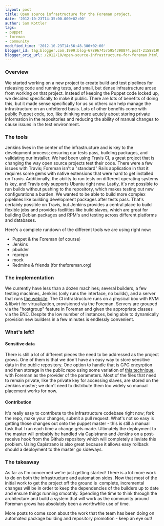 ```yaml
---
layout: post
title: Open source infrastructure for the Foreman project.
date: '2012-10-23T14:35:00.000+02:00'
author: Sam Kottler
tags:
- puppet
- foreman
- community
modified_time: '2012-10-23T14:56:48.306+02:00'
blogger_id: tag:blogger.com,1999:blog-6789674575954398874.post-2158819999662401007
blogger_orig_url: /2012/10/open-source-infrastructure-for-foreman.html
---
```


### Overview

We started working on a new project to create build and test pipelines
for releasing code and running tests, and small, but dense
infrastructure arose from working on that project. Instead of keeping
the Puppet code locked up, we decided specifically to make it public.
There are lots of benefits of doing this, but it made sense specifically
for us so others can help manage the infrastructure on an unfettered
basis. Lots of other benefits come with [public Puppet
code](https://github.com/theforeman/foreman-infra), too, like thinking
more acutely about storing private information in the repositories and
reducing the ability of manual changes to cause issues in the test
environment.  

<!--more-->

### The tools

Jenkins lives in the center of the infrastructure and is key to the
development process; ensuring our tests pass, building packages, and
validating our installer. We had been using [Travis
CI](http://www.travisci.org/), a great project that is changing the way
open source projects test their code. There were a few issues with
Travis; Foreman isn't a "standard" Rails application in that it requires
some gems with native extensions that were hard to get installed on
Travis. Additionally, the ability to run tests on different operating
systems is key, and Travis only supports Ubuntu right now. Lastly, it's
not possible to run builds without pushing to the repository, which
makes testing out new configurations a burden. We wanted to be able to
build more complex pipelines like building development packages after
tests pass. That's certainly possible on Travis, but Jenkins provides a
central place to build flexible jobs and provides facilities like build
slaves, which are great for building Debian packages and RPM's and
testing across different platforms and databases.  
  
Here's a complete rundown of the different tools we are using right
now:  
  
- Puppet & the Foreman (of course)  
- Jenkins  
- pbuilder  
- reprepo  
- mock  
- Redmine & friends (for theforeman.org)  
  

### The implementation

We currently have less than a dozen machines; several builders, a few
testing machines, Jenkins (only runs the interface, no builds), and a
server that runs [the website](http://www.theforeman.org/). The CI
infrastructure runs on a physical box with KVM & libvirt for
virtualization, provisioned via the Foreman. Servers are grouped via the
"hostgroup" feature in Foreman and given the appropriate classes via the
ENC. Despite the low number of instances, being able to dynamically
provision new builders in a few minutes is endlessly convenient.  
  

### What's left?

#### Sensitive data

There is still a lot of different pieces the need to be addressed as the
project grows. One of them is that we don't have an easy way to store
sensitive data in the public repository. One option to handle that is
GPG encyrption and then storage in the public repo using some variation
of [this
technique](http://www.craigdunn.org/2011/10/secret-variables-in-puppet-with-hiera-and-gpg/),
with Foreman as the provider of the parameters. Most of the files that
need to remain private, like the private key for accessing slaves, are
stored on the Jenkins master; we don't need to distribute them too
widely so manual placement works for now.  
  

#### Contribution

It's really easy to contribute to the infrastructure codebase right now;
fork the repo, make your changes, submit a pull request. What's not so
easy is getting those changes out onto the puppet master - this is still
a manual task that I run each time a change gets made. Ultimately the
deployment to the master will probably be handled via Capistrano and
Jenkins on a post-receive hook from the Github repository which will
completely alleviate this problem. Using Capistrano is also great
because it allows easy rollback should a deployment to the master go
sideways.  
  

### The takeaway

As far as I'm concerned we're just getting started! There is a lot more
work to do on both the infrastructure and automation sides. Now that
most of the initial work to get the project off the ground is  complete,
incremental changes will be in order to keep the dependencies of the
builders up to date and ensure things running smoothly. Spending the
time to think through the architecture and build a system that will work
as the community around Foreman grows has absolutely been a worthwhile
use of time.  
  
More posts to come soon about the work that the team has been doing on
automated package building and repository promotion - keep an eye out!
